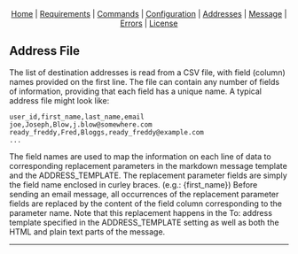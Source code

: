 <div style="text-align: center;">
<a href="index.html">Home</a> |
<a href="requirements.html">Requirements</a> |
<a href="commands.html">Commands</a> |
<a href="configuration.html">Configuration</a> |
<a href="address.html">Addresses</a> |
<a href="message.html">Message</a> |
<a href="errors.html">Errors</a> |
<a href="https://www.gnu.org/licenses/gpl-3.0-standalone.html" target="_license">License</a>
</div>

## Address File

The list of destination addresses is read from a CSV file, with field (column) names provided on the first line. The
file can contain any number of fields of information, providing that each field has a unique name.  A typical address
file might look like:

    user_id,first_name,last_name,email
    joe,Joseph,Blow,j.blow@somewhere.com
    ready_freddy,Fred,Bloggs,ready_freddy@example.com
    ...

The field names are used to map the information on each line of data to corresponding replacement parameters in the
markdown message template and the ADDRESS_TEMPLATE.  The replacement parameter fields are simply the field name
enclosed in curley braces.  (e.g.: {first_name})  Before sending an email message, all occurrences of the replacement
parameter fields are replaced by the content of the field column corresponding to the parameter name.  Note that this
replacement happens in the To: address template specified in the ADDRESS_TEMPLATE setting as well as both the HTML
and plain text parts of the message.

---
